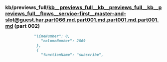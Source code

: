 ### kb/previews_full/kb__previews_full__kb__previews_full__kb__previews_full__flows__service-first__master-and-slot@guest.har.part066.md.part001.md.part001.md.part001.md (part 002)

```md
             "lineNumber": 0,
                "columnNumber": 2869
              },
              {
                "functionName": "subscribe",
             
```

```
